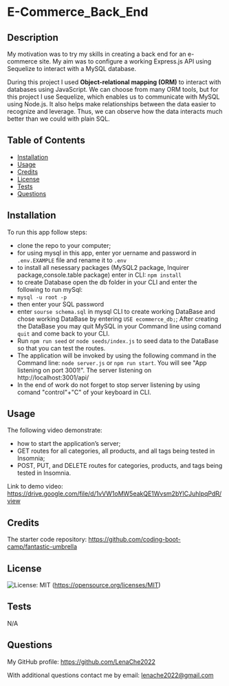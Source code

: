 
# E-Commerce_Back_End

## Description

My motivation was to try my skills in creating a back end for an e-commerce site. My aim was to configure a working Express.js API using Sequelize to interact with a MySQL database.

During this project I used **Object-relational mapping (ORM)** to interact with databases using JavaScript. We can choose from many ORM tools, but for this project I use Sequelize, which enables us to communicate with MySQL using Node.js. It also helps make relationships between the data easier to recognize and leverage. Thus, we can observe how the data interacts much better than we could with plain SQL.

## Table of Contents

- [Installation](#installation)
- [Usage](#usage)
- [Credits](#credits)
- [License](#license)
- [Tests](#tests)
- [Questions](#questions)

## Installation

To run this app follow steps:
* clone the repo to your computer;
* for using mysql in this app, enter yor uername and password in `.env.EXAMPLE` file and rename it to `.env`
* to install all nesessary packages (MySQL2 package, Inquirer package,console.table package) enter in CLI: `npm install`
* to create Database open the db folder in your CLI and enter the following to run mySql:
* `mysql -u root -p`
* then enter your SQL password
* enter `sourse schema.sql` in mysql CLI to create working DataBase and chose working DataBase by entering `USE ecommerce_db;`; After creating the DataBase you may quit MySQL in your Command line using comand `quit` and come back to your CLI.
* Run `npm run seed` or `node seeds/index.js` to seed data to the DataBase so that you can test the routes.
* The application will be invoked by using the following command in the Command line: `node server.js` or `npm run start`. You will see "App listening on port 3001!". The server listening on http://localhost:3001/api/
* In the end of work do not forget to stop server listening by using comand "control"+"C" of your keyboard in CLI.

## Usage

The following video demonstrate:
* how to start the application’s server; 
* GET routes for all categories, all products, and all tags being tested in Insomnia;
* POST, PUT, and DELETE routes for categories, products, and tags being tested in Insomnia.

Link to demo video: https://drive.google.com/file/d/1vVW1oMW5eakQE1Wvsm2bYlCJuhIpqPdR/view


## Credits

The starter code repository: https://github.com/coding-boot-camp/fantastic-umbrella


## License
  
  ![License: MIT](https://img.shields.io/badge/License-MIT-yellow.svg)
  (https://opensource.org/licenses/MIT)

## Tests

N/A

## Questions

My GitHub profile: https://github.com/LenaChe2022

With additional questions contact me by email:
lenache2022@gmail.com
